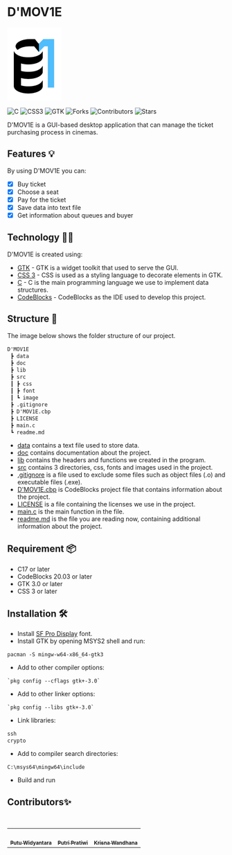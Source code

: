 # D'MOV1E

![Logo D'MOV1E](src/image/icon.png)

![C](https://img.shields.io/badge/c-%2300599C.svg?style=for-the-badge&logo=c&logoColor=white)
![CSS3](https://img.shields.io/badge/css3-%231572B6.svg?style=for-the-badge&logo=css3&logoColor=white)
![GTK](https://img.shields.io/badge/GTK-222222.svg?style=for-the-badge&logo=GTK&logoColor=7FE719)
![Forks](https://img.shields.io/github/forks/putuwaw/d-mov1e?style=for-the-badge)
![Contributors](https://img.shields.io/github/contributors/putuwaw/d-mov1e?style=for-the-badge)
![Stars](https://img.shields.io/github/stars/putuwaw/d-mov1e?style=for-the-badge)

D'MOV1E is a GUI-based desktop application that can manage the ticket purchasing process in cinemas.

## Features 💡
By using D'MOV1E you can:
- [x] Buy ticket
- [x] Choose a seat
- [x] Pay for the ticket
- [x] Save data into text file
- [x] Get information about queues and buyer

## Technology 👨‍💻
D'MOV1E is created using:

- [GTK](https://www.gtk.org/) - GTK is a widget toolkit that used to serve the GUI.
- [CSS 3](https://www.w3.org/TR/CSS/#css) - CSS is used as a styling language to decorate elements in GTK.
- [C](https://www.open-std.org/jtc1/sc22/wg14/) - C is the main programming language we use to implement data structures.
- [CodeBlocks](https://www.codeblocks.org/) - CodeBlocks as the IDE used to develop this project.

## Structure 📂
The image below shows the folder structure of our project.
```
D'MOV1E
 ┣ data
 ┣ doc
 ┣ lib
 ┣ src
 ┃ ┣ css
 ┃ ┣ font
 ┃ ┗ image
 ┣ .gitignore
 ┣ D'MOV1E.cbp
 ┣ LICENSE
 ┣ main.c
 ┗ readme.md
```
- [data](data/) contains a text file used to store data.
- [doc](doc/) contains documentation about the project.
- [lib](lib/) contains the headers and functions we created in the program.
- [src](src/)  contains 3 directories, css, fonts and images used in the project.
- [.gitignore](.gitignore) is a file used to exclude some files such as object files (.o) and executable files (.exe).
- [D'MOV1E.cbp](D'MOV1E.cbp) is CodeBlocks project file that contains information about the project.
- [LICENSE](LICENSE) is a file containing the licenses we use in the project.
- [main.c](main.c) is the main function in the file.
- [readme.md](readme.md) is the file you are reading now, containing additional information about the project.

## Requirement 📦
* C17 or later
* CodeBlocks 20.03 or later
* GTK 3.0 or later
* CSS 3 or later

## Installation 🛠️
- Install [SF Pro Display](src/font) font.
- Install GTK by opening MSYS2 shell and run:
```
pacman -S mingw-w64-x86_64-gtk3
```
- Add to other compiler options:
```
`pkg config --cflags gtk+-3.0`
```
- Add to other linker options:
```
`pkg config --libs gtk+-3.0`
```
- Link libraries:
```
ssh
crypto
```
- Add to compiler search directories:
```
C:\msys64\mingw64\include
```
- Build and run

## Contributors✨

<br>
<table align="center">
  <tr>
    <td align="center"><a href="https://github.com/putuwaw"><img src="https://avatars.githubusercontent.com/u/90038606?v=4" width="150px;" alt=""/><br><sub><b>Putu Widyantara</b></sub></td>
    <td align="center"><a href="https://github.com/putrip3"><img src="https://avatars.githubusercontent.com/u/103046943?v=4" width="150px;" alt=""/><br><sub><b>Putri Pratiwi</b></sub></td> 
    <td align="center"><a href="https://github.com/krisnawandhana"><img src="https://avatars.githubusercontent.com/u/102802614?v=4" width="150px;" alt=""/><br><sub><b>Krisna Wandhana</b></sub></td>
  </tr>
</table>

